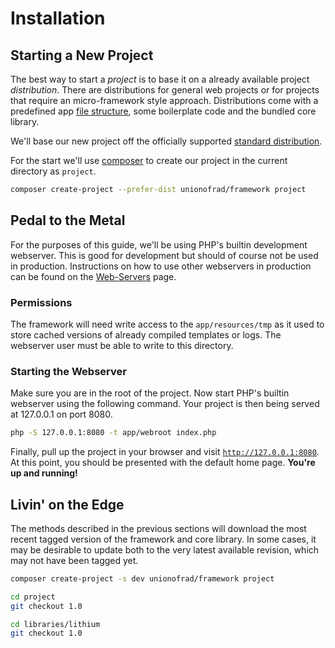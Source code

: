 # Installation

## Starting a New Project

The best way to start a *project* is to base it on a already available project *distribution*. There are distributions for general web projects or for projects that require an micro-framework style approach.
Distributions come with a predefined app [file structure](../architecture/file-structure), some boilerplate code and the bundled core library.

We'll base our new project off the officially supported [standard distribution](https://github.com/UnionOfRAD/framework).

For the start we'll use [composer](https://getcomposer.org/) to create our project in
the current directory as `project`.

```bash
composer create-project --prefer-dist unionofrad/framework project
```

## Pedal to the Metal

For the purposes of this guide, we'll be using PHP's builtin development webserver. This is good for development but should of course not be used in production. Instructions on how to use other
webservers in production can be found on the [Web-Servers](web-servers) page.

### Permissions

The framework will need write access to the `app/resources/tmp` as it used to store cached versions of
already compiled templates or logs. The webserver user must be able to write to this directory.

### Starting the Webserver

Make sure you are in the root of the project. Now start PHP's builtin webserver using the following command. Your project is then being served at 127.0.0.1 on port 8080.

```bash
php -S 127.0.0.1:8080 -t app/webroot index.php
```

Finally, pull up the project in your browser and visit [`http://127.0.0.1:8080`](http://127.0.0.1:8080).
At this point, you should be presented with the default home page. **You're up and running!**


## Livin' on the Edge

The methods described in the previous sections will download the most recent tagged version of
the framework and core library. In some cases, it may be desirable to update both to the very
latest available revision, which may not have been tagged yet.

```bash
composer create-project -s dev unionofrad/framework project

cd project
git checkout 1.0

cd libraries/lithium
git checkout 1.0
```

